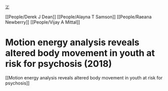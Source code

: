 [🇿](zotero://select/library/items/GPN5KT5Z)

[[People/Derek J Dean]] [[People/Alayna T Samson]] [[People/Raeana Newberry]] [[People/Vijay A Mittal]] 
# Motion energy analysis reveals altered body movement in youth at risk for psychosis (2018)

[[Motion energy analysis reveals altered body movement in youth at risk for psychosis]]